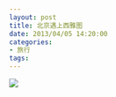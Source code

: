 ```yaml
---
layout: post
title: 北京遇上西雅图
date: 2013/04/05 14:20:00
categories: 
- 旅行
tags: 
---
```


![](http://ww2.sinaimg.cn/large/006tNc79gw1f5101x10vij30k87wgnpd)
